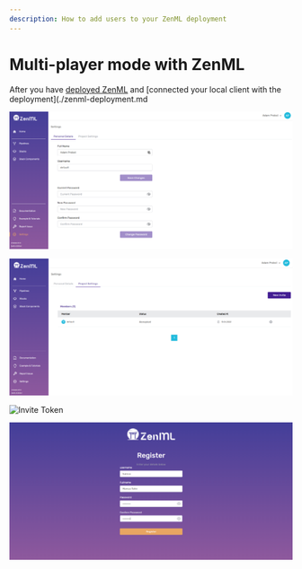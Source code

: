 ```yaml
---
description: How to add users to your ZenML deployment
---
```


# Multi-player mode with ZenML

After you have [deployed ZenML](../../getting-started/deploying-zenml/deploying-zenml.md) and [connected your local client with the deployment](./zenml-deployment.md

![Personal Settings](../../assets/starter_guide/collaboration/01_personal_settings.png)

![Project Settings](../../assets/starter_guide/collaboration/02_project_settings.png)

![Invite Token](../../assets/starter_guide/collaboration/03_invite_token.png.png)

![Sign up](../../assets/starter_guide/collaboration/04_sign_up.png)